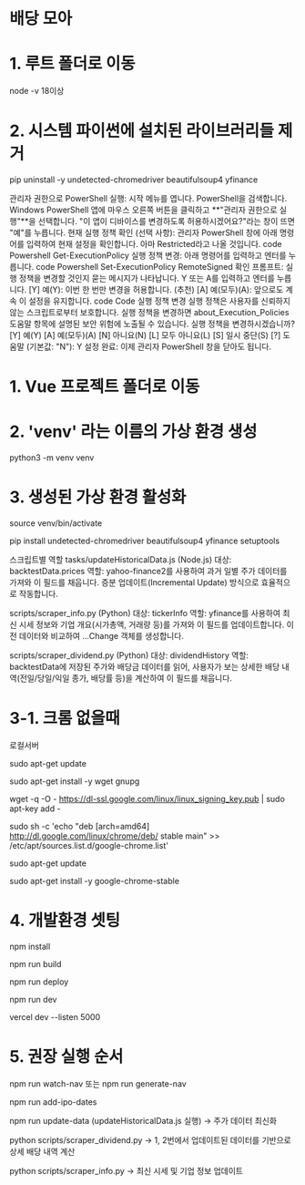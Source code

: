 # 배당 모아

# 1. 루트 폴더로 이동

node -v 18이상

# 2. 시스템 파이썬에 설치된 라이브러리들 제거

pip uninstall -y undetected-chromedriver beautifulsoup4 yfinance

관리자 권한으로 PowerShell 실행:
시작 메뉴를 엽니다.
PowerShell을 검색합니다.
Windows PowerShell 앱에 마우스 오른쪽 버튼을 클릭하고 **"관리자 권한으로 실행"**을 선택합니다.
"이 앱이 디바이스를 변경하도록 허용하시겠어요?"라는 창이 뜨면 "예"를 누릅니다.
현재 실행 정책 확인 (선택 사항):
관리자 PowerShell 창에 아래 명령어를 입력하여 현재 설정을 확인합니다. 아마 Restricted라고 나올 것입니다.
code
Powershell
Get-ExecutionPolicy
실행 정책 변경:
아래 명령어를 입력하고 엔터를 누릅니다.
code
Powershell
Set-ExecutionPolicy RemoteSigned
확인 프롬프트:
실행 정책을 변경할 것인지 묻는 메시지가 나타납니다. Y 또는 A를 입력하고 엔터를 누릅니다.
[Y] 예(Y): 이번 한 번만 변경을 허용합니다. (추천)
[A] 예(모두)(A): 앞으로도 계속 이 설정을 유지합니다.
code
Code
실행 정책 변경
실행 정책은 사용자를 신뢰하지 않는 스크립트로부터 보호합니다. 실행 정책을 변경하면 about_Execution_Policies
도움말 항목에 설명된 보안 위험에 노출될 수 있습니다. 실행 정책을 변경하시겠습니까?
[Y] 예(Y) [A] 예(모두)(A) [N] 아니요(N) [L] 모두 아니요(L) [S] 일시 중단(S) [?] 도움말 (기본값: "N"): Y
설정 완료: 이제 관리자 PowerShell 창을 닫아도 됩니다.

# 1. Vue 프로젝트 폴더로 이동

# 2. 'venv' 라는 이름의 가상 환경 생성

python3 -m venv venv

# 3. 생성된 가상 환경 활성화

source venv/bin/activate

pip install undetected-chromedriver beautifulsoup4 yfinance setuptools

스크립트별 역할
tasks/updateHistoricalData.js (Node.js)
대상: backtestData.prices
역할: yahoo-finance2를 사용하여 과거 일별 주가 데이터를 가져와 이 필드를 채웁니다. 증분 업데이트(Incremental Update) 방식으로 효율적으로 작동합니다.

scripts/scraper_info.py (Python)
대상: tickerInfo
역할: yfinance를 사용하여 최신 시세 정보와 기업 개요(시가총액, 거래량 등)를 가져와 이 필드를 업데이트합니다. 이전 데이터와 비교하여 ...Change 객체를 생성합니다.

scripts/scraper_dividend.py (Python)
대상: dividendHistory
역할: backtestData에 저장된 주가와 배당금 데이터를 읽어, 사용자가 보는 상세한 배당 내역(전일/당일/익일 종가, 배당률 등)을 계산하여 이 필드를 채웁니다.

# 3-1. 크롬 없을때

로컬서버

sudo apt-get update

sudo apt-get install -y wget gnupg

wget -q -O - https://dl-ssl.google.com/linux/linux_signing_key.pub | sudo apt-key add -

sudo sh -c 'echo "deb [arch=amd64] http://dl.google.com/linux/chrome/deb/ stable main" >> /etc/apt/sources.list.d/google-chrome.list'

sudo apt-get update

sudo apt-get install -y google-chrome-stable

# 4. 개발환경 셋팅

npm install

npm run build

npm run deploy

npm run dev

vercel dev --listen 5000



# 5. 권장 실행 순서

npm run watch-nav 또는 npm run generate-nav

npm run add-ipo-dates

npm run update-data (updateHistoricalData.js 실행) -> 주가 데이터 최신화

python scripts/scraper_dividend.py -> 1, 2번에서 업데이트된 데이터를 기반으로 상세 배당 내역 계산

python scripts/scraper_info.py -> 최신 시세 및 기업 정보 업데이트
